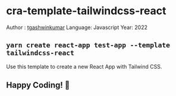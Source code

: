 # cra-template-tailwindcss-react

Author : [tgashwinkumar](https://github.com/tgashwinkumar)
Language: Javascript
Year: 2022

## `yarn create react-app test-app --template tailwindcss-react`

Use this template to create a new React App with Tailwind CSS.

## Happy Coding! 👋